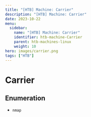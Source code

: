 ```yaml
---
title: "[HTB] Machine: Carrier"
description: "[HTB] Machine: Carrier"
date: 2023-10-22
menu:
  sidebar:
    name: "[HTB] Machine: Carrier"
    identifier: htb-machine-Carrier
    parent: htb-machines-linux
    weight: 10
hero: images/carrier.png
tags: ["HTB"]
---
```


# Carrier
## Enumeration
- `nmap`